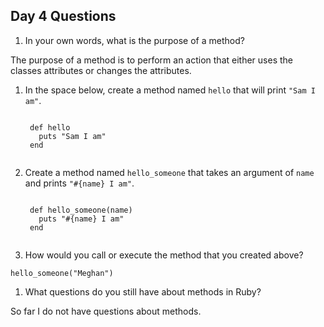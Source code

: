 ## Day 4 Questions

1. In your own words, what is the purpose of a method?

The purpose of a method is to perform an action that either uses the classes attributes or changes the attributes.

1. In the space below, create a method named `hello` that will print `"Sam I am"`.

    <code>
    def hello
    &nbsp;&nbsp;puts "Sam I am"
    end
    </code>

1. Create a method named `hello_someone` that takes an argument of `name` and prints `"#{name} I am"`.

    <code>
    def hello_someone(name)
    &nbsp;&nbsp;puts "#{name} I am"
    end
    </code>

1. How would you call or execute the method that you created above?

<code>hello_someone("Meghan")</code>

1. What questions do you still have about methods in Ruby?

So far I do not have questions about methods.
